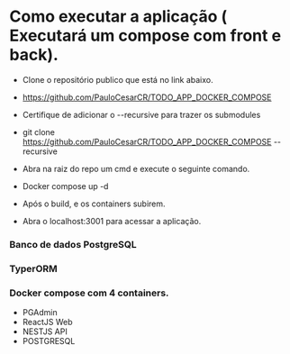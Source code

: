 # Como executar a aplicação ( Executará um compose com front e back).

- Clone o repositório publico que está no link abaixo.

- https://github.com/PauloCesarCR/TODO_APP_DOCKER_COMPOSE

- Certifique de adicionar o --recursive para trazer os submodules

- git clone https://github.com/PauloCesarCR/TODO_APP_DOCKER_COMPOSE -- recursive

- Abra na raiz do repo um cmd e execute o seguinte comando.

- Docker compose up -d

- Após o build, e os containers subirem.

- Abra o localhost:3001 para acessar a aplicação.

### Banco de dados PostgreSQL

### TyperORM

### Docker compose com 4 containers.

- PGAdmin
- ReactJS Web
- NESTJS API
- POSTGRESQL
